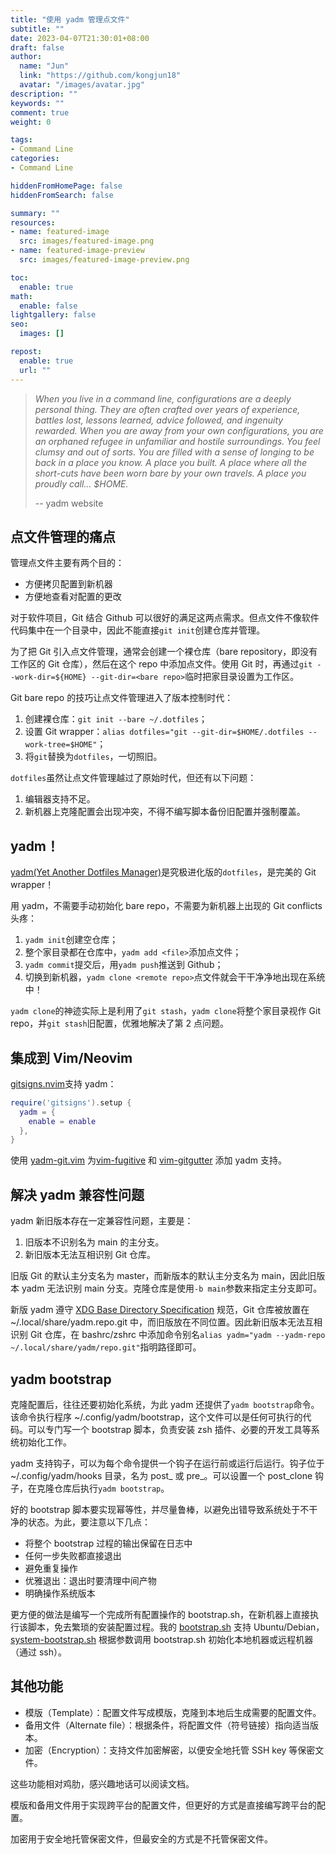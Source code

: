 ```yaml
---
title: "使用 yadm 管理点文件"
subtitle: ""
date: 2023-04-07T21:30:01+08:00
draft: false
author:
  name: "Jun"
  link: "https://github.com/kongjun18"
  avatar: "/images/avatar.jpg"
description: ""
keywords: ""
comment: true
weight: 0

tags:
- Command Line
categories:
- Command Line

hiddenFromHomePage: false
hiddenFromSearch: false

summary: ""
resources:
- name: featured-image
  src: images/featured-image.png
- name: featured-image-preview
  src: images/featured-image-preview.png

toc:
  enable: true
math:
  enable: false
lightgallery: false
seo:
  images: []

repost:
  enable: true
  url: ""
---
```


> *When you live in a command line, configurations are a deeply personal thing. They are often crafted over years of experience, battles lost, lessons learned, advice followed, and ingenuity rewarded. When you are away from your own configurations, you are an orphaned refugee in unfamiliar and hostile surroundings. You feel clumsy and out of sorts. You are filled with a sense of longing to be back in a place you know. A place you built. A place where all the short-cuts have been worn bare by your own travels. A place you proudly call… $HOME.*
>
> \-- yadm website

## 点文件管理的痛点

管理点文件主要有两个目的：

- 方便拷贝配置到新机器
- 方便地查看对配置的更改

对于软件项目，Git 结合 Github 可以很好的满足这两点需求。但点文件不像软件代码集中在一个目录中，因此不能直接`git init`创建仓库并管理。

为了把 Git 引入点文件管理，通常会创建一个裸仓库（bare repository，即没有工作区的 Git 仓库），然后在这个 repo 中添加点文件。使用 Git 时，再通过`git --work-dir=${HOME} --git-dir=<bare repo>`临时把家目录设置为工作区。

Git bare repo 的技巧让点文件管理进入了版本控制时代：

1. 创建裸仓库：`git init --bare ~/.dotfiles`；
2. 设置 Git wrapper：`alias dotfiles="git --git-dir=$HOME/.dotfiles --work-tree=$HOME"`；
3. 将`git`替换为`dotfiles`，一切照旧。

`dotfiles`虽然让点文件管理越过了原始时代，但还有以下问题：

1. 编辑器支持不足。
2. 新机器上克隆配置会出现冲突，不得不编写脚本备份旧配置并强制覆盖。

## yadm！

[yadm(Yet Another Dotfiles Manager)](https://yadm.io/)是究极进化版的`dotfiles`，是完美的 Git wrapper！

用 yadm，不需要手动初始化 bare repo，不需要为新机器上出现的 Git conflicts 头疼：

1. `yadm init`创建空仓库；
2. 整个家目录都在仓库中，`yadm add <file>`添加点文件；
3. `yadm commit`提交后，用`yadm push`推送到 Github；
4. 切换到新机器，`yadm clone <remote repo>`点文件就会干干净净地出现在系统中！

`yadm clone`的神迹实际上是利用了`git stash`，`yadm clone`将整个家目录视作 Git repo，并`git stash`旧配置，优雅地解决了第 2 点问题。

## 集成到 Vim/Neovim

[gitsigns.nvim](https://github.com/lewis6991/gitsigns.nvim)支持 yadm：

```lua
require('gitsigns').setup {
  yadm = {
    enable = enable
  },
}
```

使用 [yadm-git.vim](https://github.com/seanbreckenridge/yadm-git.vim) 为[vim-fugitive](https://github.com/tpope/vim-fugitive) 和 [vim-gitgutter](https://github.com/airblade/vim-gitgutter) 添加 yadm 支持。

## 解决 yadm 兼容性问题

yadm 新旧版本存在一定兼容性问题，主要是：

1. 旧版本不识别名为 main 的主分支。
2. 新旧版本无法互相识别 Git 仓库。

旧版 Git 的默认主分支名为 master，而新版本的默认主分支名为 main，因此旧版本 yadm 无法识别 main 分支。克隆仓库是使用`-b main`参数来指定主分支即可。

新版 yadm 遵守 [XDG Base Directory Specification](https://specifications.freedesktop.org/basedir-spec/basedir-spec-latest.html) 规范，Git 仓库被放置在 ~/.local/share/yadm.repo.git 中，而旧版放在不同位置。因此新旧版本无法互相识别 Git 仓库，在 bashrc/zshrc 中添加命令别名`alias yadm="yadm --yadm-repo ~/.local/share/yadm/repo.git"`指明路径即可。

## yadm bootstrap

克隆配置后，往往还要初始化系统，为此 yadm 还提供了`yadm bootstrap`命令。该命令执行程序 ~/.config/yadm/bootstrap，这个文件可以是任何可执行的代码。可以专门写一个 bootstrap 脚本，负责安装 zsh 插件、必要的开发工具等系统初始化工作。

yadm 支持钩子，可以为每个命令提供一个钩子在运行前或运行后运行。钩子位于 ~/.config/yadm/hooks 目录，名为 post_<command> 或 pre_<command>。可以设置一个 post_clone 钩子，在克隆仓库后执行`yadm bootstrap`。

好的 bootstrap 脚本要实现幂等性，并尽量鲁棒，以避免出错导致系统处于不干净的状态。为此，要注意以下几点：

- 将整个 bootstrap 过程的输出保留在日志中
- 任何一步失败都直接退出
- 避免重复操作
- 优雅退出：退出时要清理中间产物
- 明确操作系统版本

更方便的做法是编写一个完成所有配置操作的 bootstrap.sh，在新机器上直接执行该脚本，免去繁琐的安装配置过程。我的 [bootstrap.sh](https://github.com/kongjun18/dotfiles/blob/2606682cda31370c6fc472501776e63540d2ff8f/.zsh/scripts/bootstrap.sh) 支持 Ubuntu/Debian，[system-bootstrap.sh](https://github.com/kongjun18/dotfiles/blob/2606682cda31370c6fc472501776e63540d2ff8f/.zsh/scripts/system-bootstrap.sh) 根据参数调用 bootstrap.sh 初始化本地机器或远程机器（通过 ssh）。

## 其他功能

- 模版（Template）：配置文件写成模版，克隆到本地后生成需要的配置文件。
- 备用文件（Alternate file）：根据条件，将配置文件（符号链接）指向适当版本。
- 加密（Encryption）：支持文件加密解密，以便安全地托管 SSH key 等保密文件。

这些功能相对鸡肋，感兴趣地话可以阅读文档。

模版和备用文件用于实现跨平台的配置文件，但更好的方式是直接编写跨平台的配置。

加密用于安全地托管保密文件，但最安全的方式是不托管保密文件。
